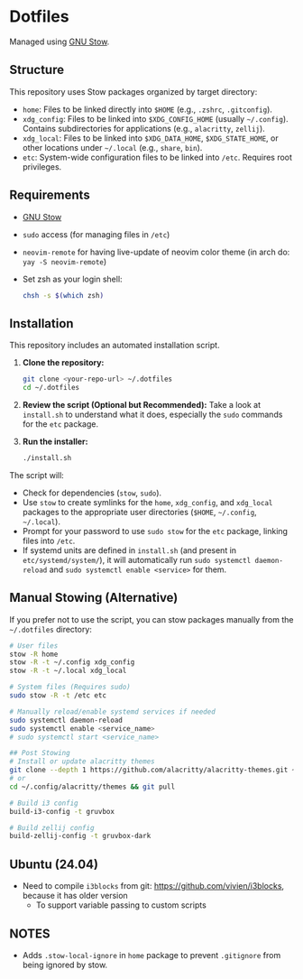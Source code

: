 # Dotfiles

Managed using [GNU Stow](https://www.gnu.org/software/stow/).

## Structure

This repository uses Stow packages organized by target directory:

- `home`: Files to be linked directly into `$HOME` (e.g., `.zshrc`, `.gitconfig`).
- `xdg_config`: Files to be linked into `$XDG_CONFIG_HOME` (usually `~/.config`). Contains subdirectories for
  applications (e.g., `alacritty`, `zellij`).
- `xdg_local`: Files to be linked into `$XDG_DATA_HOME`, `$XDG_STATE_HOME`, or other locations under `~/.local` (e.g.,
  `share`, `bin`).
- `etc`: System-wide configuration files to be linked into `/etc`. Requires root privileges.

## Requirements

- [GNU Stow](https://www.gnu.org/software/stow/)
- `sudo` access (for managing files in `/etc`)
- `neovim-remote` for having live-update of neovim color theme (in arch do: `yay -S neovim-remote`)
- Set zsh as your login shell:

  ```bash
  chsh -s $(which zsh)
  ```

## Installation

This repository includes an automated installation script.

1. **Clone the repository:**

   ```bash
   git clone <your-repo-url> ~/.dotfiles
   cd ~/.dotfiles
   ```

2. **Review the script (Optional but Recommended):**
   Take a look at `install.sh` to understand what it does, especially the `sudo` commands for the `etc` package.

3. **Run the installer:**

   ```bash
   ./install.sh
   ```

The script will:

- Check for dependencies (`stow`, `sudo`).
- Use `stow` to create symlinks for the `home`, `xdg_config`, and `xdg_local` packages to the appropriate user
  directories (`$HOME`, `~/.config`, `~/.local`).
- Prompt for your password to use `sudo stow` for the `etc` package, linking files into `/etc`.
- If systemd units are defined in `install.sh` (and present in `etc/systemd/system/`), it will automatically run
  `sudo systemctl daemon-reload` and `sudo systemctl enable <service>` for them.

## Manual Stowing (Alternative)

If you prefer not to use the script, you can stow packages manually from the `~/.dotfiles` directory:

```bash
# User files
stow -R home
stow -R -t ~/.config xdg_config
stow -R -t ~/.local xdg_local

# System files (Requires sudo)
sudo stow -R -t /etc etc

# Manually reload/enable systemd services if needed
sudo systemctl daemon-reload
sudo systemctl enable <service_name>
# sudo systemctl start <service_name>

## Post Stowing
# Install or update alacritty themes
git clone --depth 1 https://github.com/alacritty/alacritty-themes.git ~/.config/alacritty/themes
# or
cd ~/.config/alacritty/themes && git pull

# Build i3 config
build-i3-config -t gruvbox

# Build zellij config
build-zellij-config -t gruvbox-dark
```

## Ubuntu (24.04)

- Need to compile `i3blocks` from git: <https://github.com/vivien/i3blocks>, because it has older version
    - To support variable passing to custom scripts

## NOTES

- Adds `.stow-local-ignore` in `home` package to prevent `.gitignore` from being ignored by stow.
